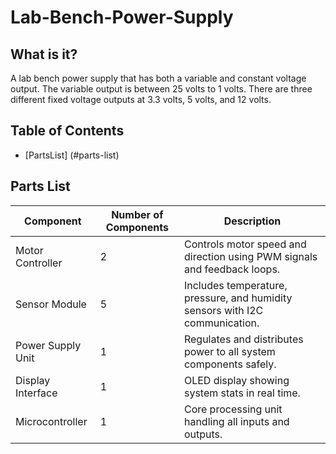 # Lab-Bench-Power-Supply

## What is it?
A lab bench power supply that has both a variable and constant voltage output. The variable output is between 25 volts to 1 volts. There are three different fixed voltage outputs at 3.3 volts, 5 volts, and 12 volts. 

## Table of Contents

- [PartsList] (#parts-list)

## Parts List

| Component           | Number of Components | Description                                                                 |
|---------------------|----------------------|-----------------------------------------------------------------------------|
| Motor Controller    | 2                    | Controls motor speed and direction using PWM signals and feedback loops.    |
| Sensor Module       | 5                    | Includes temperature, pressure, and humidity sensors with I2C communication.|
| Power Supply Unit   | 1                    | Regulates and distributes power to all system components safely.            |
| Display Interface   | 1                    | OLED display showing system stats in real time.                             |
| Microcontroller     | 1                    | Core processing unit handling all inputs and outputs.                       |


